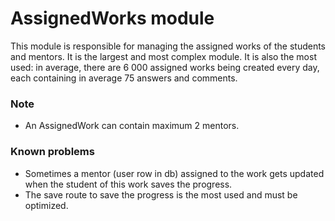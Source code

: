 # AssignedWorks module

This module is responsible for managing the assigned works of the students and mentors. It is the largest and most complex module. It is also the most used: in average, there are 6 000 assigned works being created every day, each containing in average 75 answers and comments.

### Note

- An AssignedWork can contain maximum 2 mentors.

### Known problems

- Sometimes a mentor (user row in db) assigned to the work gets updated when the student of this work saves the progress.
- The save route to save the progress is the most used and must be optimized.
